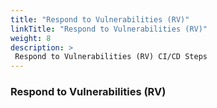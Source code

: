 ```yaml
---
title: "Respond to Vulnerabilities (RV)"
linkTitle: "Respond to Vulnerabilities (RV)"
weight: 8
description: >
 Respond to Vulnerabilities (RV) CI/CD Steps
---
```



### Respond to Vulnerabilities (RV)


